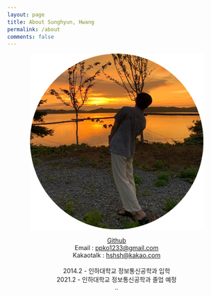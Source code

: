 ```yaml
---
layout: page
title: About Sunghyun, Hwang
permalink: /about
comments: false
---
```

<p align="center"><img src="../assets/images/hsh.png"></p>


<center>

[Github](https://github.com/hsh0321/)
<br/>
Email : ppko1233@gmail.com<br/>
Kakaotalk : hshsh@kakao.com<br/>
<br/>
2014.2 - 인하대학교 정보통신공학과 입학<br/>
2021.2 - 인하대학교 정보통신공학과 졸업 예정<br/>
..
<center/>

